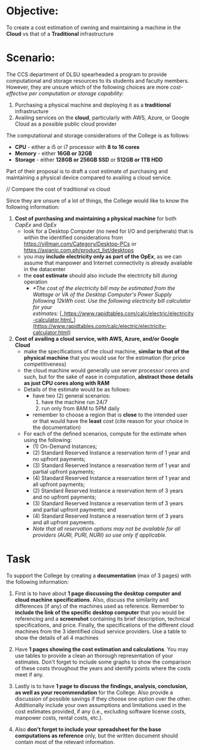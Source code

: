 # Objective: 
To create a cost estimation of owning and maintaining a machine in the **Cloud** vs that of a **Traditional** infrastructure

# Scenario:
The CCS department of DLSU spearheaded a program to provide computational and storage resources to its students and faculty members. However, they are unsure which of the following choices are more *cost-effective per computation or storage capability*:
1. Purchasing a physical machine and deploying it as a **traditional** infrastructure
2. Availing services on the **cloud**, particularly with AWS, Azure, or Google Cloud as a possible public cloud provider

The computational and storage considerations of the College is as follows:
- **CPU** - either a i5 or i7 processor with **8 to 16 cores**
- **Memory** - either **16GB or 32GB**
- **Storage** - either **128GB or 256GB SSD** or **512GB or 1TB HDD**

Part of their proposal is to draft a cost estimate of purchasing and maintaining a physical device compared to availing a cloud service.

// Compare the cost of traditional vs cloud 

Since they are unsure of a lot of things, the College would like to know the following information:
1. **Cost of purchasing and maintaining a physical machine** for both *CapEx* and *OpEx*
	- look for a Desktop Computer (no need for I/O and peripherals) that is within the identified considerations from https://villman.com/Category/Desktop-PCs or https://asianic.com.ph/product_list/desktops
	- you may **include electricity only as part of the OpEx**, as we can assume that manpower and Internet connectivity is already available in the datacenter
	- the **cost estimate** should also include the electricity bill *during* operation
		- _*The cost of the electricity bill may be estimated from the Wattage or VA of the Desktop Computer's Power Supply following 12kWh cost. Use the following electricity bill calculator for your estimates:_ [_https://www.rapidtables.com/calc/electric/electricity-calculator.html_](https://www.rapidtables.com/calc/electric/electricity-calculator.html)
2. **Cost of availing a cloud service, with AWS, Azure, and/or Google Cloud**
	- make the specifications of the cloud machine, **similar to that of the physical machine** that you would use for the estimation (for price competitiveness)
	- the cloud machine would generally use server processor cores and such, but for the sake of ease in computation, **abstract those details as just CPU cores along with RAM**
	- Details of the estimate would be as follows:
		- have two (2) general scenarios:
			1. have the machine run 24/7
			2. run only from 8AM to 5PM daily
		- remember to choose a region that is **close** to the intended user or that would have the **least** cost (cite reason for your choice in the documentation)
	- For each of the defined scenarios, compute for the estimate when using the following:
		- (1) On-Demand Instances;  
		- (2) Standard Reserved Instance a reservation term of 1 year and no upfront payments;  
		- (3) Standard Reserved Instance a reservation term of 1 year and partial upfront payments;  
		- (4) Standard Reserved Instance a reservation term of 1 year and all upfront payments;   
		- (2) Standard Reserved Instance a reservation term of 3 years and no upfront payments;  
		- (3) Standard Reserved Instance a reservation term of 3 years and partial upfront payments; and  
		- (4) Standard Reserved Instance a reservation term of 3 years and all upfront payments.
		- *Note that all reservation options may not be available for all providers (AURI, PURI, NURI) so use only if applicable.*
# Task
To support the College by creating a **documentation** (max of 3 pages) with the following information:
1. First is to have about **1 page discussing the desktop computer and cloud machine specifications**. Also, discuss the similarity and differences (if any) of the machines used as reference. Remember to **include the link of the specific desktop computer** that you would be referencing and a **screenshot** containing its brief description, technical specifications, and price. Finally, the specifications of the different cloud machines from the 3 identified cloud service providers. Use a table to show the details of all 4 machines
2. Have **1 pages showing the cost estimation and calculations**. You may use tables to provide a clean an thorough representation of your estimates. Don't forget to include some graphs to show the comparison of these costs throughout the years and identify points where the costs meet if any.  
3. Lastly is to have **1 page to discuss the findings, analysis, conclusion, as well as your recommendation** for the College. Also provide a discussion of possible savings if they choose one option over the other. Additionally include your own assumptions and limitations used in the cost estimates provided, if any (i.e., excluding software license costs, manpower costs, rental costs, etc.).  
  
4. Also **don't forget to include your spreadsheet for the base computations as reference** only, but the written document should contain most of the relevant information.